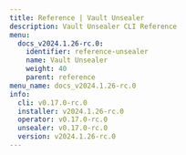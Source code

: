 ```yaml
---
title: Reference | Vault Unsealer
description: Vault Unsealer CLI Reference
menu:
  docs_v2024.1.26-rc.0:
    identifier: reference-unsealer
    name: Vault Unsealer
    weight: 40
    parent: reference
menu_name: docs_v2024.1.26-rc.0
info:
  cli: v0.17.0-rc.0
  installer: v2024.1.26-rc.0
  operator: v0.17.0-rc.0
  unsealer: v0.17.0-rc.0
  version: v2024.1.26-rc.0
---
```


